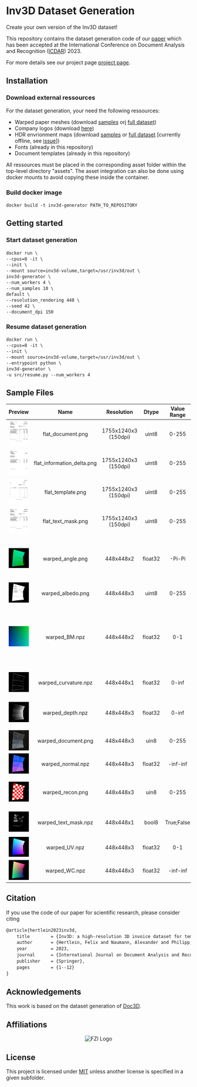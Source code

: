 # Inv3D Dataset Generation

Create your own version of the Inv3D dataset!

This repository contains the dataset generation code of our [paper](https://link.springer.com/article/10.1007/s10032-023-00434-x) which has been accepted at the International Conference on Document Analysis and Recognition ([ICDAR](https://icdar2023.org/)) 2023.

For more details see our project page [project page](https://felixhertlein.github.io/inv3d).


## Installation 

### Download external ressources
For the dataset generation, your need the following ressources:
- Warped paper meshes (download [samples](https://github.com/sagniklp/doc3D-renderer/tree/master/obj) orj [full dataset](https://github.com/cvlab-stonybrook/doc3D-dataset))
- Company logos (download [here](https://data.vision.ee.ethz.ch/sagea/lld/))
- HDR envrionment maps (download [samples](https://github.com/sagniklp/doc3D-renderer/tree/master/env) or [full dataset](http://www.hdrdb.com/indoor/) [currently offline, see [issue](https://github.com/FelixHertlein/inv3d-generator/issues/1)])
- Fonts (already in this repository)
- Document templates (already in this repository)

All ressources must be placed in the corresponding asset folder within the top-level directory "assets".
The asset integration can also be done using docker mounts to avoid copying these inside the container.

### Build docker image

```console
docker build -t inv3d-generator PATH_TO_REPOSITORY
````


## Getting started
### Start dataset generation
```console
docker run \
--cpus=8 -it \
--init \
--mount source=inv3d-volume,target=/usr/inv3d/out \
inv3d-generator \
--num_workers 4 \
--num_samples 10 \
default \
--resolution_rendering 448 \
--seed 42 \
--document_dpi 150
```

### Resume dataset generation
```console
docker run \
--cpus=8 -it \
--init \
--mount source=inv3d-volume,target=/usr/inv3d/out \
--entrypoint python \
inv3d-generator \
-u src/resume.py --num_workers 4
```

## Sample Files

| Preview                                                    | Name | Resolution |     Dtype     |     Value Range     | Description |
| :----------------------------------------------------------- | :--: | :--------: | :----------: | :--------: | ---------- |
| ![](docs/readme_files/flat_document.png)  |   flat_document.png   | 1755x1240x3<br />(150dpi) |  uint8  | 0-255     | Complete document in perfect condition.                      |
| ![](docs/readme_files/flat_information_delta.png) |    flat_information_delta.png  | 1755x1240x3<br />(150dpi) |  uint8  | 0-255     | Displays all texts which represent invoice data              |
| ![](docs/readme_files/flat_template.png)  |    flat_template.png  | 1755x1240x3<br />(150dpi) |  uint8  | 0-255     | Empty invoice template                                      |
| ![](docs/readme_files/flat_text_mask.png) |    flat_text_mask.png  | 1755x1240x3<br />(150dpi) |  uint8  | 0-255     | All texts shown in given document.                           |
| ![](docs/readme_files/warped_angle.png)  |    warped_angle.png  | 448x448x2 |  float32  | -Pi-Pi     | Angle rotation of x- and y-axis induced by the warping.                                                   |
| ![](docs/readme_files/warped_albedo.png)  |    warped_albedo.png  | 448x448x3 |  uint8  | 0-255     | Albedo map                                                   |
| ![](docs/readme_files/warped_BM.png)  |   warped_BM.npz   | 448x448x2 | float32 | 0-1       | Backward mapping. Defines for each pixel the relative pixel shift from warped to normalized image. |
| ![](docs/readme_files/warped_curvature.png)  |   warped_curvature.npz   | 448x448x1 | float32 | 0-inf | Pixel-wise curvature of the warped document. |
| ![](docs/readme_files/warped_depth.png) |  warped_depth.npz    | 448x448x3 | float32 | 0-inf     |      Depth per pixel between camera and document |
| ![](docs/readme_files/warped_document.png) |   warped_document.png   | 448x448x3 |  uin8   | 0-255     | Warped document image                                        |
| ![](docs/readme_files/warped_normal.png) |   warped_normal.npz   | 448x448x3 | float32 | -inf-inf  | Normals of warped document                                   |
| ![](docs/readme_files/warped_recon.png)   |    warped_recon.png  | 448x448x3 |  uin8   | 0-255     | Warped document using a chess texture.                       |
| ![](docs/readme_files/warped_text_mask.png)   |    warped_text_mask.npz  | 448x448x1 |  bool8   | True;False     | Boolean mask indicating text pixels.                       |
| ![](docs/readme_files/warped_UV.png)  |  warped_UV.npz    | 448x448x3 | float32 | 0-1       | Warped texture coordinates. |
| ![](docs/readme_files/warped_WC.png)  |  warped_WC.npz    | 448x448x3 | float32 | -inf-inf  | Coordinates in the 3D space. |


## Citation

If you use the code of our paper for scientific research, please consider citing

```latex
@article{hertlein2023inv3d,
	title        = {Inv3D: a high-resolution 3D invoice dataset for template-guided single-image document unwarping},
	author       = {Hertlein, Felix and Naumann, Alexander and Philipp, Patrick},
	year         = 2023,
	journal      = {International Journal on Document Analysis and Recognition (IJDAR)},
	publisher    = {Springer},
	pages        = {1--12}
}
```

## Acknowledgements

This work is based on the dataset generation of [Doc3D](https://github.com/sagniklp/doc3D-renderer/tree/master).

## Affiliations

<p align="center">
    <img src="https://upload.wikimedia.org/wikipedia/de/thumb/4/44/Fzi_logo.svg/1200px-Fzi_logo.svg.png?raw=true" alt="FZI Logo" height="200"/>
</p>

## License

This project is licensed under [MIT](LICENSE) unless another license is specified in a given subfolder.

